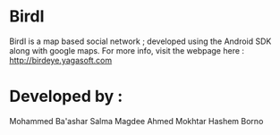 BirdI
=====

BirdI is a map based social network ; developed using the Android SDK along with google maps.
For more info,  visit the webpage here : http://birdeye.yagasoft.com 

Developed by : 
==========
Mohammed Ba'ashar
Salma Magdee
Ahmed Mokhtar
Hashem Borno 
